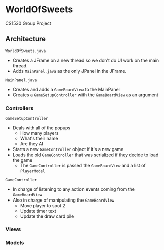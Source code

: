 # WorldOfSweets
CS1530 Group Project

## Architecture

`WorldOfSweets.java`
- Creates a JFrame on a new thread so we don't do UI work on the main thread.
- Adds `MainPanel.java` as the only JPanel in the JFrame.

`MainPanel.java`
- Creates and adds a `GameBoardView` to the MainPanel
- Creates a `GameSetupController` with the `GameBoardView` as an argument

### Controllers
`GameSetupController`
- Deals with all of the popups
  - How many players
  - What's their name
  - Are they AI
- Starts a new `GameController` object if it's a new game
- Loads the old `GameController` that was serialized if they decide to load the game
  - The `GameController` is passed the `GameBoardView` and a list of `PlayerModel`

`GameController`
- In charge of listening to any action events coming from the `GameBoardView`
- Also in charge of manipulating the `GameBoardView`
  - Move player to spot 2
  - Update timer text
  - Update the draw card pile

### Views

### Models

